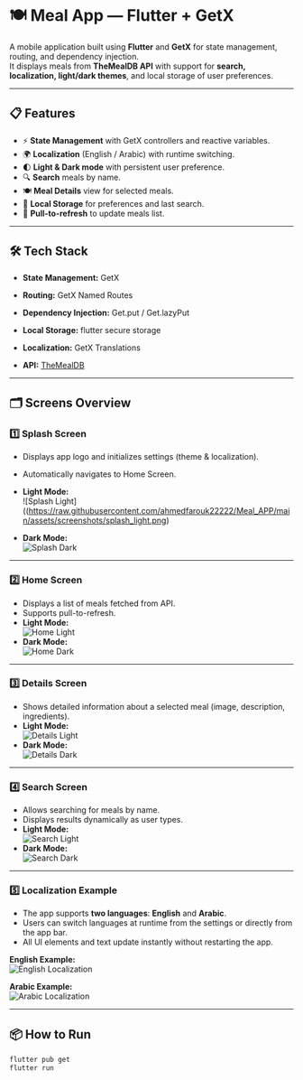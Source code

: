 # 🍽 Meal App — Flutter + GetX

A mobile application built using **Flutter** and **GetX** for state management, routing, and dependency injection.  
It displays meals from **TheMealDB API** with support for **search, localization, light/dark themes**, and local storage of user preferences.

---

## 📋 Features

- ⚡ **State Management** with GetX controllers and reactive variables.
- 🌍 **Localization** (English / Arabic) with runtime switching.
- 🌓 **Light & Dark mode** with persistent user preference.
- 🔍 **Search** meals by name.
- 🍽 **Meal Details** view for selected meals.
- 💾 **Local Storage** for preferences and last search.
- 🔁 **Pull-to-refresh** to update meals list.

---

## 🛠 Tech Stack

- **State Management:** GetX  
- **Routing:** GetX Named Routes  
- **Dependency Injection:** Get.put / Get.lazyPut  
 
- **Local Storage:** flutter secure storage  
- **Localization:** GetX Translations  
- **API:** [TheMealDB](https://www.themealdb.com/api.php)  

---

## 🗂 Screens Overview

### 1️⃣ Splash Screen
- Displays app logo and initializes settings (theme & localization).
- Automatically navigates to Home Screen.
- **Light Mode:**  
  ![Splash Light]((https://raw.githubusercontent.com/ahmedfarouk22222/Meal_APP/main/assets/screenshots/splash_light.png)
  
- **Dark Mode:**  
  ![Splash Dark](screenshots/dark/splash.png)  

---

### 2️⃣ Home Screen
- Displays a list of meals fetched from API.  
- Supports pull-to-refresh.  
- **Light Mode:**  
  ![Home Light](screenshots/light/home.png)  
- **Dark Mode:**  
  ![Home Dark](screenshots/dark/home.png)  

---

### 3️⃣ Details Screen
- Shows detailed information about a selected meal (image, description, ingredients).  
- **Light Mode:**  
  ![Details Light](screenshots/light/details.png)  
- **Dark Mode:**  
  ![Details Dark](screenshots/dark/details.png)  

---

### 4️⃣ Search Screen
- Allows searching for meals by name.  
- Displays results dynamically as user types.  
- **Light Mode:**  
  ![Search Light](screenshots/light/search.png)  
- **Dark Mode:**  
  ![Search Dark](screenshots/dark/search.png)  

---

### 5️⃣ Localization Example
- The app supports **two languages**: **English** and **Arabic**.  
- Users can switch languages at runtime from the settings or directly from the app bar.  
- All UI elements and text update instantly without restarting the app.

**English Example:**  
![English Localization](screenshots/localization/home_en.png)  

**Arabic Example:**  
![Arabic Localization](screenshots/localization/home_ar.png)  

---

## 📦 How to Run

```bash
flutter pub get
flutter run
